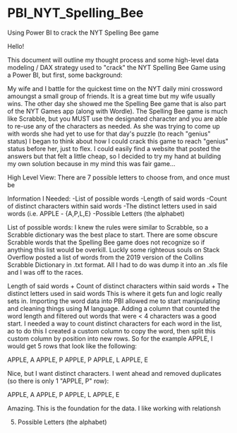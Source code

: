# PBI_NYT_Spelling_Bee
Using Power BI to crack the NYT Spelling Bee game

Hello! 

This document will outline my thought process and some high-level data modeling / DAX strategy used to "crack" the NYT Spelling Bee Game using a Power BI, but first, some background: 

My wife and I battle for the quickest time on the NYT daily mini crossword amoungst a small group of friends. It is a great time but my wife usually wins. The other day she showed me the Spelling Bee game that is also part of the NYT Games app (along with Wordle). The Spelling Bee game is much like Scrabble, but you MUST use the designated character and you are able to re-use any of the characters as needed. As she was trying to come up with words she had yet to use for that day's puzzle (to reach "genius" status) I began to think about how I could crack this game to reach "genius" status before her, just to flex. I could easily find a website that posted the answers but that felt a little cheap, so I decided to try my hand at building my own solution because in my mind this was fair game...

High Level View: 
There are 7 possible letters to choose from, and once must be 

Information I Needed: 
-List of possible words
-Length of said words
-Count of distinct characters within said words
-The distinct letters used in said words (i.e. APPLE - {A,P,L,E}
-Possible Letters (the alphabet)


List of possible words: 
I knew the rules were similar to Scrabble, so a Scrabble dictionary was the best place to start. There are some obscure Scrabble words that the Spelling Bee game does not recognize so if anything this list would be overkill. Luckly some righteous souls on Stack Overflow posted a list of words from the 2019 version of the Collins Scrabble Dictionary in .txt format. All I had to do was dump it into an .xls file and I was off to the races. 

Length of said words + Count of distinct characters within said words + The distinct letters used in said words
This is where it gets fun and logic really sets in. Importing the word data into PBI allowed me to start manipulating and cleaning things using M language. Adding a column that counted the word length and filtered out words that were < 4 characters was a good start. I needed a way to count distinct characters for each word in the list, ao to do this I created a custom column to copy the word, then split this custom column by position into new rows. So for the example APPLE, I would get 5 rows that look like the following: 

APPLE, A
APPLE, P
APPLE, P
APPLE, L
APPLE, E

Nice, but I want distinct characters. I went ahead and removed duplicates (so there is only 1 "APPLE, P" row): 

APPLE, A
APPLE, P
APPLE, L
APPLE, E

Amazing. This is the foundation for the data. I like working with relationsh

5. Possible Letters (the alphabet)


